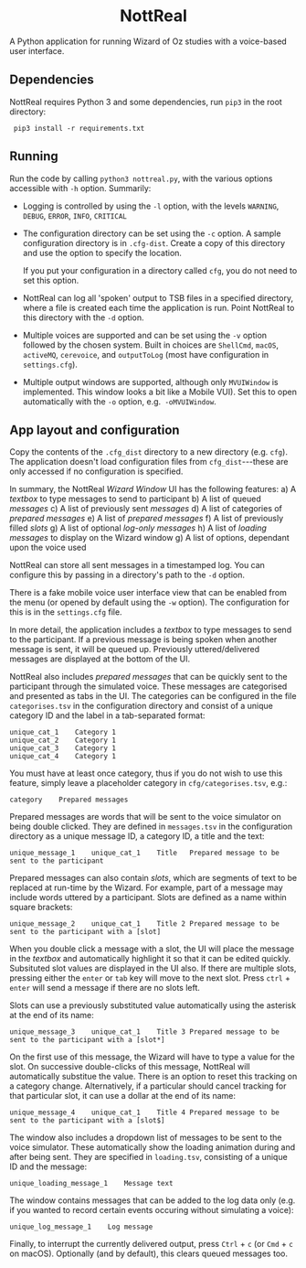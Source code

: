 <h1 align="center">
	NottReal
</h1>

A Python application for running Wizard of Oz studies with a voice-based  user interface.

## Dependencies
NottReal requires Python 3 and some dependencies, run `pip3` in the root directory:

	 pip3 install -r requirements.txt

## Running
Run the code by calling `python3 nottreal.py`, with the various options accessible with `-h` option. Summarily:

* Logging is controlled by using the `-l` option, with the levels `WARNING`, `DEBUG`, `ERROR`, `INFO`, `CRITICAL`

* The configuration directory can be set using the `-c` option. A sample configuration directory is in `.cfg-dist`. Create a copy of this directory and use the option to specify the location.

  If you put your configuration in a directory called `cfg`, you do not need to set this option. 

* NottReal can log all 'spoken' output to TSB files in a specified directory, where a file is created each time the application is run. Point NottReal to this directory with the `-d` option.

* Multiple voices are supported and can be set using the `-v` option followed by the chosen system. Built in choices are `ShellCmd`, `macOS`, `activeMQ`, `cerevoice`, and `outputToLog` (most have configuration in `settings.cfg`). 

* Multiple output windows are supported, although only `MVUIWindow` is implemented. This window  looks a bit like a Mobile VUI). Set this to open automatically with the `-o` option, e.g.` -oMVUIWindow`.



## App layout and configuration
Copy the contents of the `.cfg_dist` directory to a new directory (e.g. `cfg`).  The application doesn't load configuration files from `cfg_dist`---these are only accessed if no configuration is specified.

In summary, the NottReal *Wizard Window* UI has the following features:
	a) A *textbox* to type messages to send to participant
	b) A list of queued *messages*
	c) A list of previously sent *messages*
	d) A list of categories of *prepared messages*
	e) A list of *prepared messages*
	f) A list of previously filled *slots*
	g) A list of optional *log-only messages*
	h) A list of *loading messages* to display on the Wizard window
	g) A list of options, dependant upon the voice used

NottReal can store all sent messages in a timestamped log. You can configure this by passing in a directory's path to the `-d` option.

There is a fake mobile voice user interface view that can be enabled from the menu (or opened by default using the `-w` option). The configuration for this is in the `settings.cfg` file.

In more detail, the application includes a *textbox* to type messages to send to the participant. If a previous message is being spoken when another message is sent, it will be queued up. Previously uttered/delivered messages are displayed at the bottom of the UI.

NottReal also includes *prepared messages* that can be quickly sent to the participant through the simulated voice. These messages are categorised and presented as tabs in the UI. The categories can be configured in the file `categorises.tsv` in the configuration directory and consist of a unique category ID and the label in a tab-separated format:

	unique_cat_1	Category 1
	unique_cat_2	Category 1
	unique_cat_3	Category 1
	unique_cat_4	Category 1

You must have at least once category, thus if you do not wish to use this feature, simply leave a placeholder category in `cfg/categorises.tsv`, e.g.:

	category	Prepared messages

Prepared messages are words that will be sent to the voice simulator on being double clicked. They are defined in `messages.tsv` in the configuration directory as a unique message ID, a category ID, a title and the text:

	unique_message_1	unique_cat_1	Title	Prepared message to be sent to the participant 

Prepared messages can also contain *slots*, which are segments of text to be replaced at run-time by the Wizard. For example, part of a message may include words uttered by a participant. Slots are defined as a name within square brackets:

	unique_message_2	unique_cat_1	Title 2	Prepared message to be sent to the participant with a [slot]

When you double click a message with a slot, the UI will place the message in the *textbox* and automatically highlight it so that it can be edited quickly. Subsituted slot values are displayed in the UI also. If there are multiple slots, pressing either the `enter` or `tab` key will move to the next slot. Press `ctrl` + `enter` will send a message if there are no slots left.

Slots can use a previously substituted value automatically using the asterisk at the end of its name:

	unique_message_3	unique_cat_1	Title 3	Prepared message to be sent to the participant with a [slot*]

On the first use of this message, the Wizard will have to type a value for the slot. On successive double-clicks of this message, NottReal will automatically substitue the value. There is an option to reset this tracking on a category change. Alternatively, if a particular should cancel tracking for that particular slot, it can use a dollar at the end of its name:

	unique_message_4	unique_cat_1	Title 4	Prepared message to be sent to the participant with a [slot$]

The window also includes a dropdown list of messages to be sent to the voice simulator. These automatically show the loading animation during and after being sent. They are specified in `loading.tsv`, consisting of a unique ID and the message:

	unique_loading_message_1	Message text

The window contains messages that can be added to the log data only (e.g. if you wanted to record certain events occuring without simulating a voice):

	unique_log_message_1	Log message

Finally, to interrupt the currently delivered output, press `Ctrl` + `c` (or `Cmd` + `c` on macOS). Optionally (and by default), this clears queued messages too.

